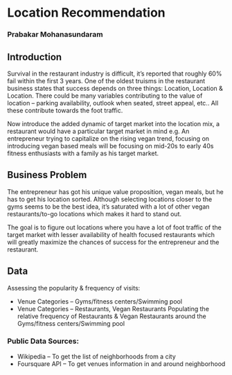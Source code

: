 # Location Recommendation
### **Prabakar Mohanasundaram**

## Introduction
Survival in the restaurant industry is difficult, it’s reported that roughly 60% fail within the first 3 years. 
One of the oldest truisms in the restaurant business states that success depends on three things: Location, Location & Location. There could be many variables contributing to the value of location – parking availability, outlook when seated, street appeal, etc.. All these contribute towards the foot traffic.  


Now introduce the added dynamic of target market into the location mix, a restaurant would have a particular target market in mind e.g. An entrepreneur trying to capitalize on the rising vegan trend, focusing on introducing vegan based meals will be focusing on mid-20s to early 40s fitness enthusiasts with a family as his target market.


## Business Problem
The entrepreneur has got his unique value proposition, vegan meals, but he has to get his location sorted. 
Although selecting locations closer to the gyms seems to be the best idea, it’s saturated with a lot of other vegan restaurants/to-go locations which makes it hard to stand out.  


The goal is to figure out locations where you have a lot of foot traffic of the target market with lesser availability of health focused restaurants which will greatly maximize the chances of success for the entrepreneur and the restaurant.


## Data
Assessing the popularity & frequency of visits:
* Venue Categories – Gyms/fitness centers/Swimming pool
* Venue Categories – Restaurants, Vegan Restaurants
Populating the relative frequency of Restaurants & Vegan Restaurants around the Gyms/fitness centers/Swimming pool


### Public Data Sources:
* Wikipedia – To get the list of neighborhoods from a city
* Foursquare API – To get venues information in and around neighborhood

